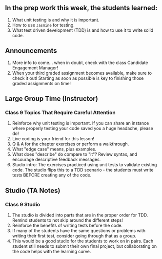 ## In the prep work this week, the students learned:
1. What unit testing is and why it is important.
1. How to use ``Jasmine`` for testing.
1. What test driven development (TDD) is and how to use it to write solid code.

## Announcements
1. More info to come... when in doubt, check with the class Candidate Engagement Manager!
1. When your third graded assignment becomes available, make sure to check it out! Starting as soon as possible is key to finishing those graded assignments on time!

## Large Group Time (Instructor)

### Class 9 Topics That Require Careful Attention
1. Reinforce why unit testing is important. If you can share an instance where properly testing your code saved you a huge headache, please do! 
1. Live coding is your friend for this lesson!
1. Q & A for the chapter exercises or perform a walkthrough.
1. What "edge case" means, plus examples.
1. What does "describe" do compare to "it"? Review syntax, and encourage descriptive feedback messages.
1. Studio intro: The exercises practiced using unit tests to validate existing code. The studio flips this to a TDD scenario - the students must write tests BEFORE creating any of the code.

## Studio (TA Notes)

### Class 9 Studio
1. The studio is divided into parts that are in the proper order for TDD. Remind students to not skip around the different steps!
1. Reinforce the benefits of writing tests before the code.
1. If many of the students have the same questions or problems with writing their first test, consider going through that as a group.
1. This would be a good studio for the students to work on in pairs. Each student still needs to submit their own final project, but collaborating on the code helps with the learning curve.